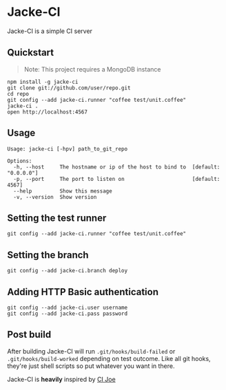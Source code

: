 # Jacke-CI
Jacke-CI is a simple CI server

## Quickstart

> Note: This project requires a MongoDB instance

    npm install -g jacke-ci
    git clone git://github.com/user/repo.git
    cd repo
    git config --add jacke-ci.runner "coffee test/unit.coffee"
    jacke-ci .
    open http://localhost:4567

## Usage
    Usage: jacke-ci [-hpv] path_to_git_repo

    Options:
      -h, --host     The hostname or ip of the host to bind to  [default: "0.0.0.0"]
      -p, --port     The port to listen on                      [default: 4567]
      --help         Show this message
      -v, --version  Show version

## Setting the test runner
    git config --add jacke-ci.runner "coffee test/unit.coffee"

## Setting the branch
    git config --add jacke-ci.branch deploy

## Adding HTTP Basic authentication
    git config --add jacke-ci.user username
    git config --add jacke-ci.pass password

## Post build
After building Jacke-CI will run `.git/hooks/build-failed` or `.git/hooks/build-worked` depending on test outcome. Like all git hooks, they're just shell scripts so put whatever you want in there.


Jacke-CI is **heavily** inspired by [CI Joe](https://github.com/defunkt/cijoe)
